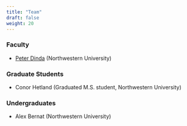 ```yaml
---
title: "Team"
draft: false
weight: 20
---
```


### Faculty

- [Peter Dinda](http://pdinda.org/) (Northwestern University)

### Graduate Students

- Conor Hetland (Graduated M.S. student, Northwestern University)

### Undergraduates

- Alex Bernat (Northwestern University)
